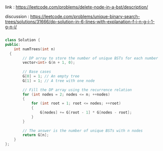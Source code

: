 link : https://leetcode.com/problems/delete-node-in-a-bst/description/     

discussion : https://leetcode.com/problems/unique-binary-search-trees/solutions/31666/dp-solution-in-6-lines-with-explanation-f-i-n-g-i-1-g-n-i/

```cpp

class Solution {
public:
    int numTrees(int n)
  {
        // DP array to store the number of unique BSTs for each number of nodes
        vector<int> G(n + 1, 0);
        
        // Base cases
        G[0] = 1; // An empty tree
        G[1] = 1; // A tree with one node
        
        // Fill the DP array using the recurrence relation
        for (int nodes = 2; nodes <= n; ++nodes)
        {
            for (int root = 1; root <= nodes; ++root)
            {
                G[nodes] += G[root - 1] * G[nodes - root];
            }
        }
        
        // The answer is the number of unique BSTs with n nodes
        return G[n];
    }
};
```
